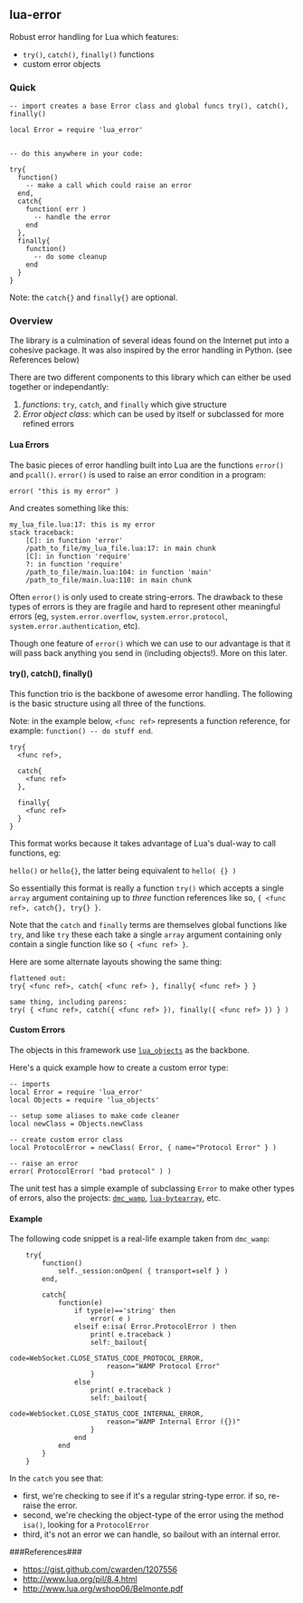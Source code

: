 ## lua-error ##

Robust error handling for Lua which features:

* `try()`, `catch()`, `finally()` functions
* custom error objects


### Quick ###

```
-- import creates a base Error class and global funcs try(), catch(), finally()

local Error = require 'lua_error'


-- do this anywhere in your code:

try{
  function()
    -- make a call which could raise an error
  end,
  catch{
    function( err )
      -- handle the error
    end
  },
  finally{
    function()
      -- do some cleanup
    end
  }
}
```

Note: the `catch{}` and `finally{}` are optional.



### Overview ###

The library is a culmination of several ideas found on the Internet put into a cohesive package. It was also inspired by the error handling in Python. (see References below)

There are two different components to this library which can either be used together or independantly:

1. *functions*: `try`, `catch`, and `finally` which give structure
2. *Error object class*: which can be used by itself or subclassed for more refined errors


#### Lua Errors ####

The basic pieces of error handling built into Lua are the functions `error()` and `pcall()`. `error()` is used to raise an error condition in a program:

```
error( "this is my error" )
```

And creates something like this:

```
my_lua_file.lua:17: this is my error
stack traceback:
	[C]: in function 'error'
	/path_to_file/my_lua_file.lua:17: in main chunk
	[C]: in function 'require'
	?: in function 'require'
	/path_to_file/main.lua:104: in function 'main'
	/path_to_file/main.lua:110: in main chunk
```

Often `error()` is only used to create string-errors. The drawback to these types of errors is they are fragile and hard to represent other meaningful errors (eg, `system.error.overflow`, `system.error.protocol`, `system.error.authentication`, etc).

Though one feature of `error()` which we can use to our advantage is that it will pass back anything you send in (including objects!). More on this later.


#### try(), catch(), finally() ####

This function trio is the backbone of awesome error handling. The following is the basic structure using all three of the functions.

Note: in the example below, `<func ref>` represents a function reference, for example: `function() -- do stuff end`.

```
try{
  <func ref>,
  
  catch{
    <func ref>
  },
  
  finally{
    <func ref>
  }
}
```


This format works because it takes advantage of Lua's dual-way to call functions, eg:

`hello()` or `hello{}`, the latter being equivalent to `hello( {} )`

So essentially this format is really a function `try()` which accepts a single `array` argument containing up to _three_ function references like so, `{ <func ref>, catch{}, try{} }`.

Note that the `catch` and `finally` terms are themselves global functions like `try`, and like `try` these each take a single `array` argument containing only contain a single function like so `{ <func ref> }`.


Here are some alternate layouts showing the same thing:

```
flattened out:
try{ <func ref>, catch{ <func ref> }, finally{ <func ref> } }

same thing, including parens:
try( { <func ref>, catch({ <func ref> }), finally({ <func ref> }) } )
```


#### Custom Errors ####

The objects in this framework use [`lua_objects`](https://github.com/dmccuskey/lua-objects) as the backbone.

Here's a quick example how to create a custom error type:

```
-- imports
local Error = require 'lua_error'
local Objects = require 'lua_objects'

-- setup some aliases to make code cleaner
local newClass = Objects.newClass

-- create custom error class
local ProtocolError = newClass( Error, { name="Protocol Error" } )

-- raise an error
error( ProtocolError( "bad protocol" ) )

```

The unit test has a simple example of subclassing `Error` to make other types of errors, also the projects: [`dmc_wamp`](https://github.com/dmccuskey/dmc-wamp), [`lua-bytearray`](https://github.com/dmccuskey/lua-bytearray), etc.



#### Example ####

The following code snippet is a real-life example taken from `dmc_wamp`:

```
	try{
		function()
			self._session:onOpen( { transport=self } )
		end,

		catch{
			function(e)
				if type(e)=='string' then
					error( e )
				elseif e:isa( Error.ProtocolError ) then
					print( e.traceback )
					self:_bailout{
						code=WebSocket.CLOSE_STATUS_CODE_PROTOCOL_ERROR,
						reason="WAMP Protocol Error"
					}
				else
					print( e.traceback )
					self:_bailout{
						code=WebSocket.CLOSE_STATUS_CODE_INTERNAL_ERROR,
						reason="WAMP Internal Error ({})"
					}
				end
			end
		}
	}
```

In the `catch` you see that:
* first, we're checking to see if it's a regular string-type error. if so, re-raise the error.
* second, we're checking the object-type of the error using the method `isa()`, looking for a `ProtocolError`
* third, it's not an error we can handle, so bailout with an internal error.


###References###

* https://gist.github.com/cwarden/1207556
* http://www.lua.org/pil/8.4.html
* http://www.lua.org/wshop06/Belmonte.pdf
